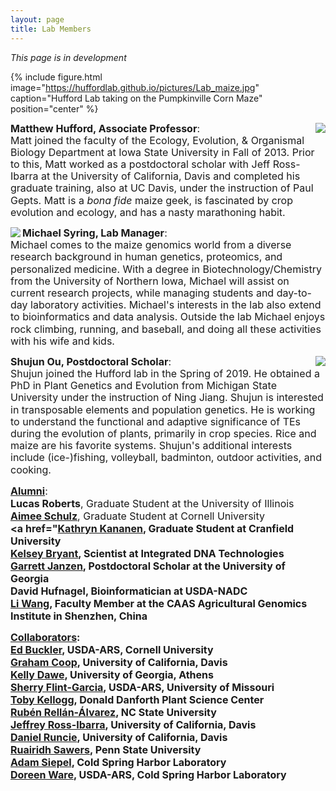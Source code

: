 ```yaml
---
layout: page
title: Lab Members
---
```


<i>This page is in development</i>

{% include figure.html image="https://huffordlab.github.io/pictures/Lab_maize.jpg" caption="Hufford Lab taking on the Pumpkinville Corn Maze" position="center" %}


<p style="line-height:1.2"><img src="https://huffordlab.github.io/pictures/Matt.jpg" align="right"><font size="3"><b>Matthew Hufford, Associate Professor</b>: <br>
Matt joined the faculty of the Ecology, Evolution, & Organismal Biology Department at Iowa State University in Fall of 2013. Prior to this, Matt worked as a postdoctoral scholar with Jeff Ross-Ibarra at the University of California, Davis and completed his graduate training, also at UC Davis, under the instruction of Paul Gepts. Matt is a <i>bona fide</i> maize geek, is fascinated by crop evolution and ecology, and has a nasty marathoning habit.</font></p>


<p style="line-height:1.2"><img src="https://huffordlab.github.io/pictures/Michael.jpg" align="left"><font size="3"><b>Michael Syring, Lab Manager</b>: <br>
Michael comes to the maize genomics world from a diverse research background in human genetics, proteomics, and personalized medicine. With a degree in Biotechnology/Chemistry from the University of Northern Iowa, Michael will assist on current research projects, while managing students and day-to-day laboratory activities. Michael's interests in the lab also extend to bioinformatics and data analysis. Outside the lab Michael enjoys rock climbing, running, and baseball, and doing all these activities with his wife and kids.</font></p>

<p style="line-height:1.2"><img src="https://huffordlab.github.io/pictures/Shujunred.jpg" align="right"><font size="3"><b>Shujun Ou, Postdoctoral Scholar</b>: <br> Shujun joined the Hufford lab in the Spring of 2019. He obtained a PhD in Plant Genetics and Evolution from Michigan State University under the instruction of Ning Jiang. Shujun is interested in transposable elements and population genetics. He is working to understand the functional and adaptive significance of TEs during the evolution of plants, primarily in crop species. Rice and maize are his favorite systems. Shujun's additional interests include (ice-)fishing, volleyball, badminton, outdoor activities, and cooking.</font></p>

<font size="3"><b><u>Alumni</u></b>:<br>
<b>Lucas Roberts</b>, Graduate Student at the University of Illinois<br>
<b><a href="https://www.maizegenetics.net/aimeeschulz">Aimee Schulz</b></a>, Graduate Student at Cornell University<br>
<b><a href="<b><a href="https://www.linkedin.com/in/kathryn-kananen-85352b109">Kathryn Kananen</b></a>, Graduate Student at Cranfield University <br>
<b><a href="https://www.linkedin.com/in/kelsey-bryant-8b468112a">Kelsey Bryant</b></a>, Scientist at Integrated DNA Technologies<br>
<b><a href="http://www.theburkelab.org/publications/">Garrett Janzen</b></a>, Postdoctoral Scholar at the University of Georgia <br>
<b>David Hufnagel</b>, Bioinformatician at USDA-NADC<br>
<b><a href="http://agis.caas.cn/en/index.htm">Li Wang</b></a>, Faculty Member at the CAAS Agricultural Genomics Institute in Shenzhen, China<br>

<b><u>Collaborators</u></b>:<br>
<b><a href="https://www.maizegenetics.net">Ed Buckler</b></a>, USDA-ARS, Cornell University<br>
<b><a href="https://gcbias.org">Graham Coop</b></a>, University of California, Davis<br>
<b><a href="https://www.dawelab.org">Kelly Dawe</b></a>, University of Georgia, Athens<br>
<b><a href="http://web.missouri.edu/~flint-garcias/">Sherry Flint-Garcia</b></a>, USDA-ARS, University of Missouri<br>
<b><a href="http://kellogglab.weebly.com/people.html">Toby Kellogg</b></a>, Donald Danforth Plant Science Center<br>
<b><a href="https://www.rrlab.org">Rubén Rellán-Álvarez</b></a>, NC State University<br>
<b><a href="https://www.rilab.org">Jeffrey Ross-Ibarra</b></a>, University of California, Davis<br>
<b><a href="https://runcielab.ucdavis.edu">Daniel Runcie</b></a>, University of California, Davis<br>
<b><a href="https://plantscience.psu.edu/directory/rjs6686">Ruairidh Sawers</b></a>, Penn State University<br>
<b><a href="http://siepellab.labsites.cshl.edu/">Adam Siepel</b></a>, Cold Spring Harbor Laboratory<br>
<b><a href="http://www.warelab.org/">Doreen Ware</b></a>, USDA-ARS, Cold Spring Harbor Laboratory<br></font>